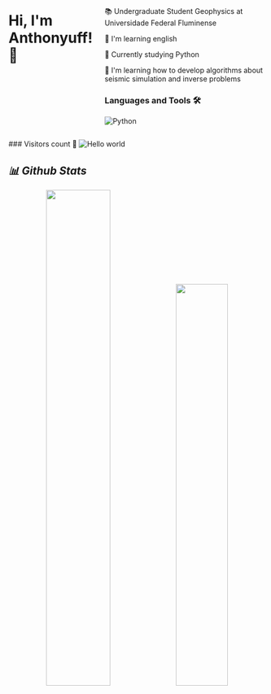 <div style="display: flex; width: 100%;">
    <h1>Hi, I'm Anthonyuff! 👋</h1>
    <ul>
        
📚 Undergraduate Student Geophysics at Universidade Federal Fluminense
        
🚀 I'm learning english
        
🐍 Currently studying Python 
      
🗻 I'm learning how to develop algorithms about seismic simulation and inverse problems
       
### Languages and Tools 🛠 

![Python](https://img.shields.io/badge/-Python-000000?style=flat&logo=python)
        
   
</div>
### Visitors count 👀 

<img src="https://profile-counter.glitch.me/Anthonyuff/count.svg" alt="Hello world" />

## *📊 Github Stats*
<div>
    <p align="center"><img width="50%" src="https://github-readme-stats.vercel.app/api?username=Anthonyuff&show_icons=true&count_private=true&theme=react&hide_border=true&bg_color=0D1117"/> <img width="45%" src="https://github-readme-stats.vercel.app/api/top-langs/?username=Anthonyuff&show_icons=true&count_private=true&theme=react&hide_border=true&bg_color=0D1117&layout=compact"/>
</p>   
</div>
